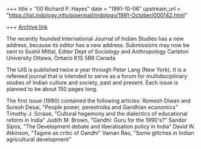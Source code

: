 +++
title = "00 Richard P. Hayes"
date = "1991-10-06"
upstream_url = "https://list.indology.info/pipermail/indology/1991-October/000142.html"

+++
[Archive link](https://list.indology.info/pipermail/indology/1991-October/000142.html)


The recently founded International Journal of Indian Studies has a new
address, because its editor has a new address. Submissions may now be
sent to
         Sushil Mittal, Editor
         Dept of Sociology and Anthropology
         Carleton University
         Ottawa, Ontario K1S 5B6
         Canada

The IJIS is published twice a year through Peter Lang (New York). It
is a refereed journal that is intended to serve as a forum for
multidisciplinary studies of Indian culture and society, past and
present. Each issue is planned to be about 150 pages long.

The first issue (1990) contained the following articles:
Romesh Diwan and Suresh Desai, "People power, perestroika and Gandhian
   economics"
Timothy J. Scrase, "Cultural hegemony and the dialectics of educational
   reform in India"
Judith M. Brown, "Gandhi: Guru for the 1990's?"
Sandor Sipos, "The Development debate and liberalisation policy in
   India"
David W. Atkinson, "Tagore as critic of Gandhi"
Vaman Rao, "Some glitches in Indian agricultural development"




